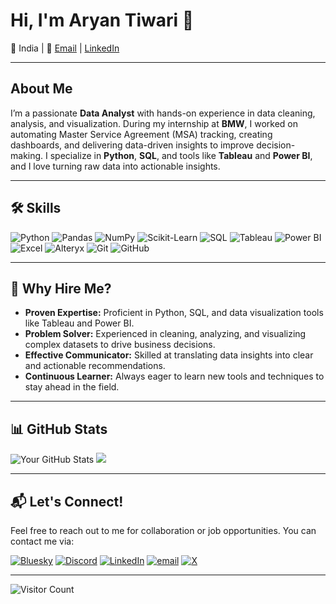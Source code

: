 # Hi, I'm Aryan Tiwari 👋

📍 India | 📧 [Email](mailto:tiwari.aryan@hotmail.com) | [LinkedIn](https://linkedin.com/in/aryan-tiwari-snu)

---

## About Me
I’m a passionate **Data Analyst** with hands-on experience in data cleaning, analysis, and visualization. During my internship at **BMW**, I worked on automating Master Service Agreement (MSA) tracking, creating dashboards, and delivering data-driven insights to improve decision-making. I specialize in **Python**, **SQL**, and tools like **Tableau** and **Power BI**, and I love turning raw data into actionable insights.

---

## 🛠️ Skills
![Python](https://img.shields.io/badge/Python-3776AB?style=for-the-badge&logo=python&logoColor=white)
![Pandas](https://img.shields.io/badge/Pandas-2C2D72?style=for-the-badge&logo=pandas&logoColor=white)
![NumPy](https://img.shields.io/badge/NumPy-013243?style=for-the-badge&logo=numpy&logoColor=white)
![Scikit-Learn](https://img.shields.io/badge/Scikit_Learn-F7931E?style=for-the-badge&logo=scikit-learn&logoColor=white)
![SQL](https://img.shields.io/badge/SQL-4479A1?style=for-the-badge&logo=mysql&logoColor=white)
![Tableau](https://img.shields.io/badge/Tableau-E97627?style=for-the-badge&logo=tableau&logoColor=white)
![Power BI](https://img.shields.io/badge/Power_BI-F2C811?style=for-the-badge&logo=power-bi&logoColor=black)
![Excel](https://img.shields.io/badge/Excel-217346?style=for-the-badge&logo=microsoft-excel&logoColor=white)
![Alteryx](https://img.shields.io/badge/Alteryx-00A3E0?style=for-the-badge&logo=alteryx&logoColor=white)
![Git](https://img.shields.io/badge/Git-F05032?style=for-the-badge&logo=git&logoColor=white)
![GitHub](https://img.shields.io/badge/GitHub-181717?style=for-the-badge&logo=github&logoColor=white)

---

## 🌟 Why Hire Me?
- **Proven Expertise:** Proficient in Python, SQL, and data visualization tools like Tableau and Power BI.
- **Problem Solver:** Experienced in cleaning, analyzing, and visualizing complex datasets to drive business decisions.
- **Effective Communicator:** Skilled at translating data insights into clear and actionable recommendations.
- **Continuous Learner:** Always eager to learn new tools and techniques to stay ahead in the field.

---

## 📊 GitHub Stats
![Your GitHub Stats](https://github-readme-stats.vercel.app/api?username=im-caveman&show_icons=true&theme=radical&hide_border=false&include_all_commits=true&count_private=true)
![](https://nirzak-streak-stats.vercel.app/?user=im-caveman&theme=dark&hide_border=false)

---

## 📬 Let's Connect!
Feel free to reach out to me for collaboration or job opportunities. You can contact me via:

[![Bluesky](https://img.shields.io/badge/bluesky-0285FF?logo=bluesky&logoColor=%23FFFFFF)](https://bsky.app/profile/coding-hashira.bsky.social) [![Discord](https://img.shields.io/badge/Discord-%237289DA.svg?logo=discord&logoColor=white)](https://discord.gg/sanemi_7) [![LinkedIn](https://img.shields.io/badge/LinkedIn-%230077B5.svg?logo=linkedin&logoColor=white)](https://linkedin.com/in/aryan-tiwari-snu) [![email](https://img.shields.io/badge/Email-D14836?logo=gmail&logoColor=white)](mailto:tiwari.aryan@hotmail.com) [![X](https://img.shields.io/badge/X-black.svg?logo=X&logoColor=white)](https://x.com/coding-hashira)  

---

![Visitor Count](https://visitor-badge.glitch.me/badge?page_id=im-caveman.im-caveman)
